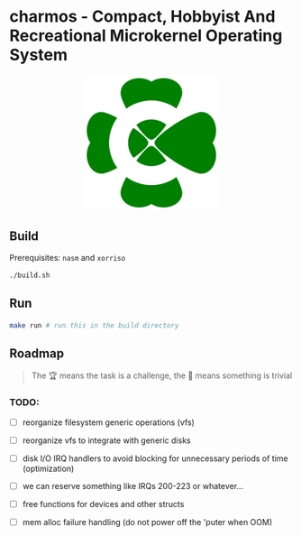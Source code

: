 # charmos - Compact, Hobbyist And Recreational Microkernel Operating System

<p align="center">
<img src="https://github.com/BlueGummi/charmos/blob/main/charmos.png" width="240">
</p>

## Build

Prerequisites: `nasm` and `xorriso`

```bash
./build.sh

```
## Run

```bash
make run # run this in the build directory
```

## Roadmap 

> The :trophy: means the task is a challenge, the :broom: means something is trivial

### TODO:

- [ ] reorganize filesystem generic operations (vfs)

- [ ] reorganize vfs to integrate with generic disks

- [ ] disk I/O IRQ handlers to avoid blocking for unnecessary periods of time (optimization)

- [ ] we can reserve something like IRQs 200-223 or whatever...

- [ ] free functions for devices and other structs

- [ ] mem alloc failure handling (do not power off the 'puter when OOM)

